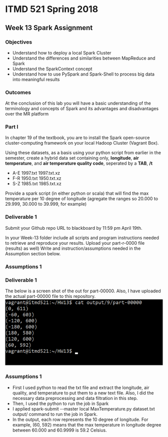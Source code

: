 # ITMD 521 Spring 2018

## Week 13 Spark Assignment

### Objectives 

* Understand how to deploy a local Spark Cluster
* Understand the differences and similarities between MapReduce and Spark
* Understand the SparkContext concept 
* Understand how to use PySpark and Spark-Shell to process big data into meaningful results

### Outcomes 

At the conclusion of this lab you will have a basic understanding of the terminology and concepts of Spark and its advantages and disadvantages over the MR platform


### Part I

In chapter 19 of the textbook, you are to install the Spark open-source cluster-computing framework on your local Hadoop Cluster (Vagrant Box). 

Using these datasets, as a basis using your python script from earlier in the semester, create a hybrid data set containing only, **longitude**, **air temperature**, and **air temperature quality code**, seperated by a **TAB**, **/t**

* A-E 1997.txt 1997.txt.xz
* F-R 1950.txt 1950.txt.xz
* S-Z 1985.txt 1985.txt.xz

Provide a spark script (in either python or scala) that will find the max temperature per 10 degree of longitude (agregate the ranges so 20.000 to 29.999, 30.000 to 39.999, for example)


### Deliverable 1

Submit your Github repo URL to blackboard by 11:59 pm April 19th.

In your Week-13 folder include all scripts and program instructions needed to retrieve and reproduce your results.  Upload your part-r-0000 file (results) as well)  Write and instruction/assumptions needed in the Assumption section below.

### Assumptions 1



### Deliverable 1
The below is a screen shot of the out for part-00000. Also, I have uploaded the actual part-00000 file to this repository.
![output](images/output_part0.png "part-00000 file")

### Assumptions 1

* First I used python to read the txt file and extract the longitude, air quality, and temperature to put them to a new text file. Also, I did the necessary data preprocessing and data filtration in this step.
* Then, I used the python to run the job in Spark
* I applied spark-submit --master local MaxTemperature.py dataset.txt output/ command to run the job in Spark.
* In the output, each row represents the 10 degree of longitude. For example, (60, 592) means that the max temperature in longitude degree between 60.000 and 60.9999 is 59.2 Celsius.